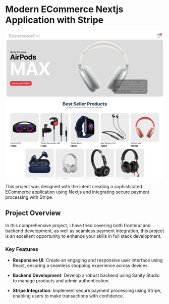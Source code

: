 # Modern ECommerce Nextjs Application with Stripe

![Project Banner](project_banner.png)

This project was designed with the intent creating a sophisticated ECommerce application using Nextjs and integrating secure payment processing with Stripe.

## Project Overview

In this comprehensive project, I have tried covering both frontend and backend development, as well as seamless payment integration, this project is an excellent opportunity to enhance your skills in full stack development.

### Key Features

- **Responsive UI**: Create an engaging and responsive user interface using React, ensuring a seamless shopping experience across devices.

- **Backend Development**: Develop a robust backend using Sanity Studio to manage products and admin authentication.

- **Stripe Integration**: Implement secure payment processing using Stripe, enabling users to make transactions with confidence.